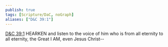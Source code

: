 ```yaml
---
publish: true
tags: [Scripture/DaC, noGraph]
aliases: ["D&C 39:1"]
---
```

[D&C 39:1](https://churchofjesuschrist.org/study/scriptures/dc-testament/dc/39?lang=eng&id=p1#p1) HEARKEN and listen to the voice of him who is from all eternity to all eternity, the Great I AM, even Jesus Christ--
